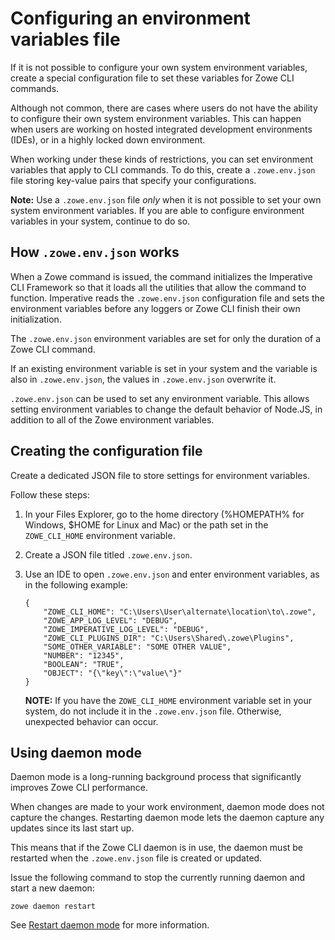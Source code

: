 # Configuring an environment variables file

If it is not possible to configure your own system environment variables, create a special configuration file to set these variables for Zowe CLI commands.

Although not common, there are cases where users do not have the ability to configure their own system environment variables. This can happen when users are working on hosted integrated development environments (IDEs), or in a highly locked down environment.

When working under these kinds of restrictions, you can set environment variables that apply to CLI commands. To do this, create a `.zowe.env.json` file storing key-value pairs that specify your configurations.

**Note:** Use a `.zowe.env.json` file *only* when it is not possible to set your own system environment variables. If you are able to configure environment variables in your system, continue to do so.

## How `.zowe.env.json` works

When a Zowe command is issued, the command initializes the Imperative CLI Framework so that it loads all the utilities that allow the command to function. Imperative reads the `.zowe.env.json` configuration file and sets the environment variables before any loggers or Zowe CLI finish their own initialization.

The `.zowe.env.json` environment variables are set for only the duration of a Zowe CLI command.

If an existing environment variable is set in your system and the variable is also in `.zowe.env.json`, the values in `.zowe.env.json` overwrite it.

`.zowe.env.json` can be used to set any environment variable. This allows setting environment variables to change the default behavior of Node.JS, in addition to all of the Zowe environment variables.

## Creating the configuration file

Create a dedicated JSON file to store settings for environment variables.

Follow these steps:

1. In your Files Explorer, go to the home directory (%HOMEPATH% for Windows, $HOME for Linux and Mac) or the path set in the `ZOWE_CLI_HOME` environment variable.

2. Create a JSON file titled `.zowe.env.json`.

3. Use an IDE to open `.zowe.env.json` and enter environment variables, as in the following example:

    ```
    {
        "ZOWE_CLI_HOME": "C:\Users\User\alternate\location\to\.zowe",
        "ZOWE_APP_LOG_LEVEL": "DEBUG",
        "ZOWE_IMPERATIVE_LOG_LEVEL": "DEBUG",
        "ZOWE_CLI_PLUGINS_DIR": "C:\Users\Shared\.zowe\Plugins",
        "SOME_OTHER_VARIABLE": "SOME OTHER VALUE",
        "NUMBER": "12345",
        "BOOLEAN": "TRUE",
        "OBJECT": "{\"key\":\"value\"}"
    }
    ```

    **NOTE:** If you have the `ZOWE_CLI_HOME` environment variable set in your system, do not include it in the `.zowe.env.json` file. Otherwise, unexpected behavior can occur.

## Using daemon mode

Daemon mode is a long-running background process that significantly improves Zowe CLI performance.

When changes are made to your work environment, daemon mode does not capture the changes. Restarting daemon mode lets the daemon capture any updates since its last start up.

This means that if the Zowe CLI daemon is in use, the daemon must be restarted when the `.zowe.env.json` file is created or updated.

Issue the following command to stop the currently running daemon and start a new daemon:

```
zowe daemon restart
```

See [Restart daemon mode](https://docs.zowe.org/stable/user-guide/cli-using-using-daemon-mode/#restart-daemon-mode) for more information.
